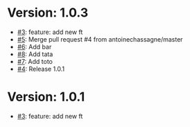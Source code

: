 # Version: 1.0.3

* [#3](https://github.com/antoinechassagne/releases-sandbox/pull/3): feature: add new ft
* [#5](https://github.com/antoinechassagne/releases-sandbox/pull/5): Merge pull request #4 from antoinechassagne/master
* [#6](https://github.com/antoinechassagne/releases-sandbox/pull/6): Add bar
* [#8](https://github.com/antoinechassagne/releases-sandbox/pull/8): Add tata
* [#7](https://github.com/antoinechassagne/releases-sandbox/pull/7): Add toto
* [#4](https://github.com/antoinechassagne/releases-sandbox/pull/4): Release 1.0.1


# Version: 1.0.1

* [#3](https://github.com/antoinechassagne/releases-sandbox/pull/3): feature: add new ft
